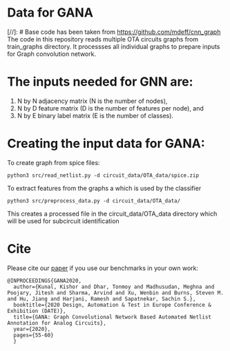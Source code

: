 # Data for GANA
[//]: # Base code has been taken from https://github.com/mdeff/cnn_graph
The code in this repository reads multiple OTA circuits graphs from train_graphs directory.
It processses all individual graphs to prepare inputs for Graph convolution network.

# The inputs needed for GNN are:
1. N by N adjacency matrix (N is the number of nodes),
2. N by D feature matrix (D is the number of features per node), and
3. N by E binary label matrix (E is the number of classes).


# Creating the input data for GANA:
To create graph from spice files:

```
python3 src/read_netlist.py -d circuit_data/OTA_data/spice.zip
```

To extract features from the graphs a  which is used by the classifier

```
python3 src/preprocess_data.py -d circuit_data/OTA_data/
```
This creates a processed file in the circuit_data/OTA_data directory which will be used for subcircuit identification

# Cite

Please cite our [paper](https://ieeexplore.ieee.org/document/9116329) if you use our benchmarks in your own work:


```
@INPROCEEDINGS{GANA2020,
  author={Kunal, Kishor and Dhar, Tonmoy and Madhusudan, Meghna and Poojary, Jitesh and Sharma, Arvind and Xu, Wenbin and Burns, Steven M. and Hu, Jiang and Harjani, Ramesh and Sapatnekar, Sachin S.},
  booktitle={2020 Design, Automation & Test in Europe Conference & Exhibition (DATE)}, 
  title={GANA: Graph Convolutional Network Based Automated Netlist Annotation for Analog Circuits}, 
  year={2020},
  pages={55-60}
  }
  ```
